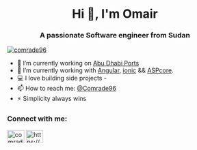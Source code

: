 
<!--
**comrade1996/comrade1996** is a ✨ _special_ ✨ repository because its `README.md` (this file) appears on your GitHub profile.

Here are some ideas to get you started:

- 🔭 I’m currently working on ...
- 🌱 I’m currently learning ...
- 👯 I’m looking to collaborate on ...
- 🤔 I’m looking for help with ...
- 💬 Ask me about ...
- 📫 How to reach me: ...
- 😄 Pronouns: ...
- ⚡ Fun fact: ...
-->

<!--
### Hi there I'm Omair  👋

- 🔭 I’m currently working on [TNC](#)
- 🌱 I’m currently working with [Angular](https://www.angular.io/), [ionic](https://ionicframework.com/) && [ASPcore](https://docs.microsoft.com/en-us/aspnet/core/).
- 💻 I love building side projects -
- 📫 How to reach me: [@Comrade96](https://twitter.com/Comrade96)
- ⚡ Simplicity always wins

<img src="https://github-readme-stats.vercel.app/api?username=comrade1996&&show_icons=true&title_color=ffffff&icon_color=4c51bf&text_color=daf7dc&bg_color=1a202c">
-->

<h1 align="center">Hi 👋, I'm Omair</h1>
<h3 align="center">A passionate Software engineer from Sudan</h3>



<p align="left"> <a href="https://twitter.com/comrade96" target="blank"><img src="https://img.shields.io/twitter/follow/comrade96?logo=twitter&style=for-the-badge" alt="comrade96" /></a> </p>

- 🔭 I’m currently working on [Abu Dhabi Ports](https://www.adports.ae/)
- 🌱 I’m currently working with [Angular](https://www.angular.io/), [ionic](https://ionicframework.com/) && [ASPcore](https://docs.microsoft.com/en-us/aspnet/core/).
- 💻 I love building side projects -
- 📫 How to reach me: [@Comrade96](https://twitter.com/Comrade96)
- ⚡ Simplicity always wins

<h3 align="left">Connect with me:</h3>
<p align="left">
<a href="https://twitter.com/comrade96" target="blank"><img align="center" src="https://cdn.jsdelivr.net/npm/simple-icons@3.0.1/icons/twitter.svg" alt="comrade96" height="30" width="40" /></a>
<a href="https://linkedin.com/in/https://www.linkedin.com/in/omair-gibreel-794b05133/" target="blank"><img align="center" src="https://cdn.jsdelivr.net/npm/simple-icons@3.0.1/icons/linkedin.svg" alt="https://www.linkedin.com/in/omair-gibreel-794b05133/" height="30" width="40" /></a>
</p>
